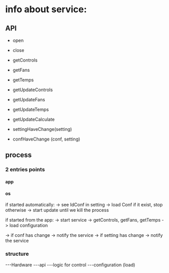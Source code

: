 # info about service:

## API

- open
- close


- getControls
- getFans
- getTemps

- getUpdateControls
- getUpdateFans
- getUpdateTemps
- getUpdateCalculate


- settingHaveChange(setting)
- confHaveChange (conf, setting)

## process

### 2 entries points
#### app





#### os





if started automatically:
-> see IdConf in setting
-> load Conf if it exist, stop otherwise
-> start update until we kill the process

if started from the app:
-> start service
-> getControls, getFans, getTemps
-> load configuration

-> if conf has change -> notify the service
-> if setting has change -> notify the service




### structure
---Hardware
---api
---logic for control
---configuration (load)
